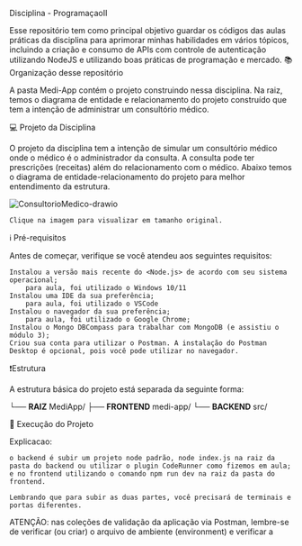 Disciplina - ProgramaçaoII

Esse repositório tem como principal objetivo guardar os códigos das aulas práticas da disciplina para aprimorar minhas habilidades em vários tópicos, incluindo a criação e consumo de APIs com controle de autenticação utilizando NodeJS e utilizando boas práticas de programação e mercado.
📚 Organização desse repositório

A pasta Medi-App contém o projeto construindo nessa disciplina. Na raiz, temos o diagrama de entidade e relacionamento do projeto construído que tem a intenção de administrar um consultório médico.

💻 Projeto da Disciplina

O projeto da disciplina tem a intenção de simular um consultório médico onde o médico é o administrador da consulta. A consulta pode ter prescrições (receitas) além do relacionamento com o médico. Abaixo temos o diagrama de entidade-relacionamento do projeto para melhor entendimento da estrutura.


![ConsultorioMedico-drawio](https://github.com/user-attachments/assets/fe42f047-5401-4672-a05f-6408ddb3c447)

    Clique na imagem para visualizar em tamanho original.

ℹ️ Pré-requisitos

Antes de começar, verifique se você atendeu aos seguintes requisitos:

    Instalou a versão mais recente do <Node.js> de acordo com seu sistema operacional;
        para aula, foi utilizado o Windows 10/11
    Instalou uma IDE da sua preferência;
        para aula, foi utilizado o VSCode
    Instalou o navegador da sua preferência;
        para aula, foi utilizado o Google Chrome;
    Instalou o Mongo DBCompass para trabalhar com MongoDB (e assistiu o módulo 3);
    Criou sua conta para utilizar o Postman. A instalação do Postman Desktop é opcional, pois você pode utilizar no navegador.

❗️Estrutura

A estrutura básica do projeto está separada da seguinte forma:

└── **RAIZ** MediApp/
  ├── **FRONTEND** medi-app/
  └── **BACKEND** src/

🚀 Execução do Projeto

Explicacao:

    o backend é subir um projeto node padrão, node index.js na raiz da pasta do backend ou utilizar o plugin CodeRunner como fizemos em aula;
    e no frontend utilizando o comando npm run dev na raiz da pasta do frontend.

    Lembrando que para subir as duas partes, você precisará de terminais e portas diferentes.

ATENÇÃO: nas coleções de validação da aplicação via Postman, lembre-se de verificar (ou criar) o arquivo de ambiente (environment) e verificar a 
